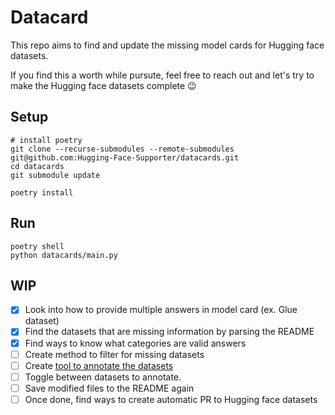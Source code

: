# Datacard

This repo aims to find and update the missing model cards for Hugging face datasets.

If you find this a worth while pursute, feel free to reach out and let's try to make the Hugging face datasets complete :wink:

## Setup

```shell
# install poetry
git clone --recurse-submodules --remote-submodules git@github.com:Hugging-Face-Supporter/datacards.git
cd datacards
git submodule update

poetry install
```

## Run

```shell
poetry shell
python datacards/main.py
```

## WIP

- [x] Look into how to provide multiple answers in model card (ex. Glue dataset)
- [x] Find the datasets that are missing information by parsing the README
- [x] Find ways to know what categories are valid answers
- [ ] Create method to filter for missing datasets
- [ ] Create [tool to annotate the datasets](https://huggingface.co/spaces/huggingface/datasets-tagging/blob/main/tagging_app.py)
- [ ] Toggle between datasets to annotate.
- [ ] Save modified files to the README again
- [ ] Once done, find ways to create automatic PR to Hugging face datasets
